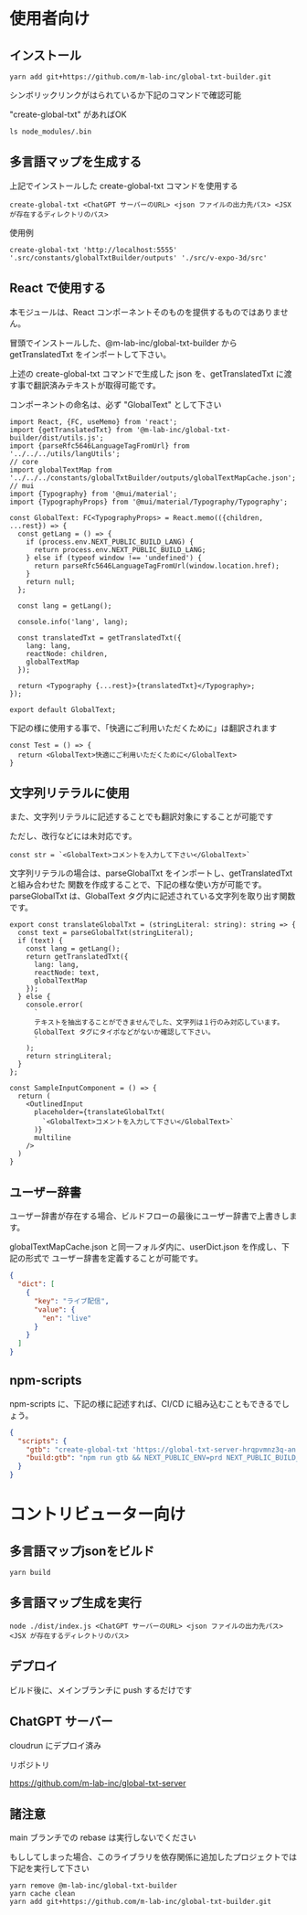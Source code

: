 # 使用者向け

## インストール

```shell
yarn add git+https://github.com/m-lab-inc/global-txt-builder.git
```

シンボリックリンクがはられているか下記のコマンドで確認可能

"create-global-txt" があればOK

```shell
ls node_modules/.bin
```

## 多言語マップを生成する

上記でインストールした create-global-txt コマンドを使用する

```shell
create-global-txt <ChatGPT サーバーのURL> <json ファイルの出力先パス> <JSX が存在するディレクトリのパス>
```

使用例

```shell
create-global-txt 'http://localhost:5555' '.src/constants/globalTxtBuilder/outputs' './src/v-expo-3d/src'
```

## React で使用する

本モジュールは、React コンポーネントそのものを提供するものではありません。

冒頭でインストールした、@m-lab-inc/global-txt-builder から getTranslatedTxt をインポートして下さい。

上述の create-global-txt コマンドで生成した json を、getTranslatedTxt に渡す事で翻訳済みテキストが取得可能です。

コンポーネントの命名は、必ず "GlobalText" として下さい

```tsx
import React, {FC, useMemo} from 'react';
import {getTranslatedTxt} from '@m-lab-inc/global-txt-builder/dist/utils.js';
import {parseRfc5646LanguageTagFromUrl} from '../../../utils/langUtils';
// core
import globalTextMap from '../../../constants/globalTxtBuilder/outputs/globalTextMapCache.json';
// mui
import {Typography} from '@mui/material';
import {TypographyProps} from '@mui/material/Typography/Typography';

const GlobalText: FC<TypographyProps> = React.memo(({children, ...rest}) => {
  const getLang = () => {
    if (process.env.NEXT_PUBLIC_BUILD_LANG) {
      return process.env.NEXT_PUBLIC_BUILD_LANG;
    } else if (typeof window !== 'undefined') {
      return parseRfc5646LanguageTagFromUrl(window.location.href);
    }
    return null;
  };

  const lang = getLang();

  console.info('lang', lang);

  const translatedTxt = getTranslatedTxt({
    lang: lang,
    reactNode: children,
    globalTextMap
  });

  return <Typography {...rest}>{translatedTxt}</Typography>;
});

export default GlobalText;
```

下記の様に使用する事で、「快適にご利用いただくために」は翻訳されます

```tsx
const Test = () => {
  return <GlobalText>快適にご利用いただくために</GlobalText>
}
```

## 文字列リテラルに使用

また、文字列リテラルに記述することでも翻訳対象にすることが可能です

ただし、改行などには未対応です。

```tsx
const str = `<GlobalText>コメントを入力して下さい</GlobalText>`
```

文字列リテラルの場合は、parseGlobalTxt をインポートし、getTranslatedTxt と組み合わせた
関数を作成することで、下記の様な使い方が可能です。
parseGlobalTxt は、GlobalText タグ内に記述されている文字列を取り出す関数です。

```tsx
export const translateGlobalTxt = (stringLiteral: string): string => {
  const text = parseGlobalTxt(stringLiteral);
  if (text) {
    const lang = getLang();
    return getTranslatedTxt({
      lang: lang,
      reactNode: text,
      globalTextMap
    });
  } else {
    console.error(
      `
      テキストを抽出することができませんでした、文字列は１行のみ対応しています。
      GlobalText タグにタイポなどがないか確認して下さい。
      `
    );
    return stringLiteral;
  }
};

const SampleInputComponent = () => {
  return (
    <OutlinedInput
      placeholder={translateGlobalTxt(
        `<GlobalText>コメントを入力して下さい</GlobalText>`
      )}
      multiline
    />
  )
}
```

## ユーザー辞書

ユーザー辞書が存在する場合、ビルドフローの最後にユーザー辞書で上書きします。

globalTextMapCache.json と同一フォルダ内に、userDict.json を作成し、下記の形式で
ユーザー辞書を定義することが可能です。

```json
{
  "dict": [
    {
      "key": "ライブ配信",
      "value": {
        "en": "live"
      }
    }
  ]
}
```

## npm-scripts

npm-scripts に、下記の様に記述すれば、CI/CD に組み込むこともできるでしょう。

```json
{
  "scripts": {
    "gtb": "create-global-txt 'https://global-txt-server-hrqpvmnz3q-an.a.run.app' './src/constants/globalTxtBuilder/outputs' './src'",
    "build:gtb": "npm run gtb && NEXT_PUBLIC_ENV=prd NEXT_PUBLIC_BUILD_LANG=en next build"
  }
}
```

# コントリビューター向け

## 多言語マップjsonをビルド

```shell
yarn build
```

## 多言語マップ生成を実行

```shell
node ./dist/index.js <ChatGPT サーバーのURL> <json ファイルの出力先パス> <JSX が存在するディレクトリのパス>
```

## デプロイ

ビルド後に、メインブランチに push するだけです

## ChatGPT サーバー

cloudrun にデプロイ済み

リポジトリ

https://github.com/m-lab-inc/global-txt-server

## 諸注意

main ブランチでの rebase は実行しないでください

もししてしまった場合、このライブラリを依存関係に追加したプロジェクトでは下記を実行して下さい

```shell
yarn remove @m-lab-inc/global-txt-builder
yarn cache clean
yarn add git+https://github.com/m-lab-inc/global-txt-builder.git
```
